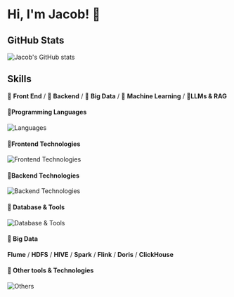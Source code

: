 # Hi, I'm Jacob! 👋


## GitHub Stats
![Jacob's GitHub stats](https://github-readme-stats.vercel.app/api?username=huxiaolongyin&show_icons=true&theme=cobalt)

## Skills
🥪 **Front End** / 🥗 **Backend** / 🍊 **Big Data** / 🍑 **Machine Learning** / 🎃**LLMs & RAG**

#### 🍪Programming Languages
![Languages](https://skillicons.dev/icons?i=py,js)

#### 🥣Frontend Technologies
![Frontend Technologies](https://skillicons.dev/icons?i=html,js,css,ts,vue,tailwind,pnpm)

#### 🌰Backend Technologies
![Backend Technologies](https://skillicons.dev/icons?i=fastapi,docker,django,flask,nginx,pytorch)

#### 🍏 Database & Tools
![Database & Tools](https://skillicons.dev/icons?i=mysql,sqlite,redis)

#### 🍉 Big Data
**Flume** / **HDFS** / **HIVE** / **Spark** / **Flink** / **Doris** / **ClickHouse**

#### 🔨 Other tools & Technologies
![Others](https://skillicons.dev/icons?i=figma,git,github,gitlab,markdown,vscode,anaconda,nginx,docker)




